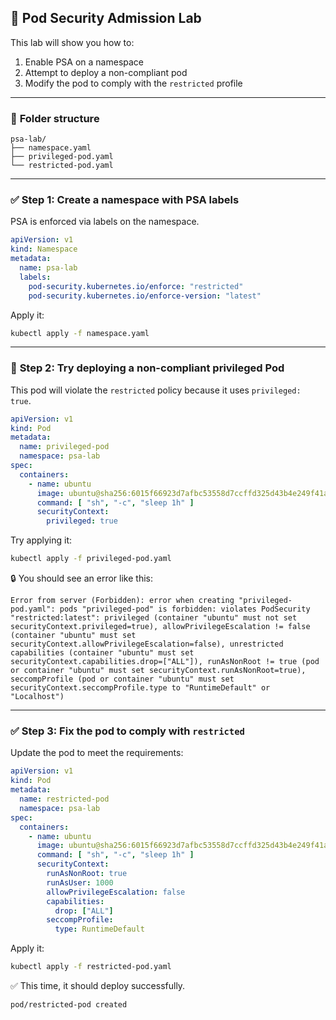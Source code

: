 ## 🧪 **Pod Security Admission Lab**

This lab will show you how to:

1. Enable PSA on a namespace
2. Attempt to deploy a non-compliant pod
3. Modify the pod to comply with the `restricted` profile

---

### 📁 **Folder structure**

```
psa-lab/
├── namespace.yaml
├── privileged-pod.yaml
└── restricted-pod.yaml
```

---

### ✅ **Step 1: Create a namespace with PSA labels**

PSA is enforced via labels on the namespace.

```yaml
apiVersion: v1
kind: Namespace
metadata:
  name: psa-lab
  labels:
    pod-security.kubernetes.io/enforce: "restricted"
    pod-security.kubernetes.io/enforce-version: "latest"
```

Apply it:

```bash
kubectl apply -f namespace.yaml
```

---

### 🚫 **Step 2: Try deploying a non-compliant privileged Pod**

This pod will violate the `restricted` policy because it uses `privileged: true`.

```yaml
apiVersion: v1
kind: Pod
metadata:
  name: privileged-pod
  namespace: psa-lab
spec:
  containers:
    - name: ubuntu
      image: ubuntu@sha256:6015f66923d7afbc53558d7ccffd325d43b4e249f41a6e93eef074c9505d2233
      command: [ "sh", "-c", "sleep 1h" ]
      securityContext:
        privileged: true
```

Try applying it:

```bash
kubectl apply -f privileged-pod.yaml
```

🔒 You should see an error like this:

```
Error from server (Forbidden): error when creating "privileged-pod.yaml": pods "privileged-pod" is forbidden: violates PodSecurity "restricted:latest": privileged (container "ubuntu" must not set securityContext.privileged=true), allowPrivilegeEscalation != false (container "ubuntu" must set securityContext.allowPrivilegeEscalation=false), unrestricted capabilities (container "ubuntu" must set securityContext.capabilities.drop=["ALL"]), runAsNonRoot != true (pod or container "ubuntu" must set securityContext.runAsNonRoot=true), seccompProfile (pod or container "ubuntu" must set securityContext.seccompProfile.type to "RuntimeDefault" or "Localhost")
```

---

### ✅ **Step 3: Fix the pod to comply with `restricted`**

Update the pod to meet the requirements:

```yaml
apiVersion: v1
kind: Pod
metadata:
  name: restricted-pod
  namespace: psa-lab
spec:
  containers:
    - name: ubuntu
      image: ubuntu@sha256:6015f66923d7afbc53558d7ccffd325d43b4e249f41a6e93eef074c9505d2233
      command: [ "sh", "-c", "sleep 1h" ]
      securityContext:
        runAsNonRoot: true
        runAsUser: 1000
        allowPrivilegeEscalation: false
        capabilities:
          drop: ["ALL"]
        seccompProfile:
          type: RuntimeDefault
```

Apply it:

```bash
kubectl apply -f restricted-pod.yaml
```

✅ This time, it should deploy successfully.

```bash
pod/restricted-pod created
```

